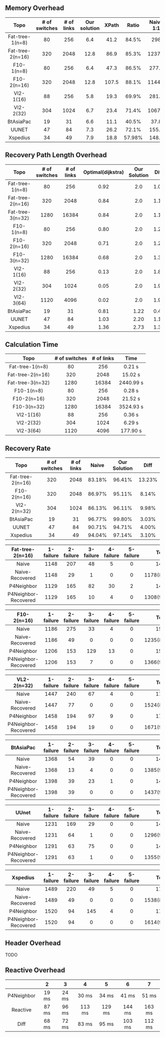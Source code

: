 ## Memory Overhead
| Topo | # of switches | # of links | Our solution | XPath | Ratio | Naive 1:1 | Ratio | openflow_compression | time | Ratio |
| :----: | :----: | :----: | :----: | :----: | :----: | :----: | :----: | :----: | :----: | :----: |
| Fat-tree-1(n=8)  | 80 | 256 | 6.4 | 41.2 | 84.5% | 298 | 97.9% | 104.4 | 4.72 | 93.9% |
| Fat-tree-2(n=16)  | 320 | 2048 | 12.8 | 86.9 | 85.3% | 1237.2 | 99.0% | 370.8 | 990.24 | 96.5% |
| F10-1(n=8)  | 80 | 256 | 6.4 | 47.3 | 86.5% | 277.6 | 97.7% | 105.68 | 5.24 | 93.9% |
| F10-2(n=16)  | 320 | 2048 | 12.8 | 107.5 | 88.1% | 1144.8 | 98.9% | 374.5 | 959.8 | 98.7% |
| Vl2-1(16)  | 88 | 256 | 5.8 | 19.3 | 69.9% | 281.6 | 97.9% | 97.9 | 4.46 | 94.1 % |
| Vl2-2(32)  | 304 | 1024 | 6.7 | 23.4 | 71.4% | 1067.5 | 99.4% | 321.9 | 303.9 |  98.0% |
| BtAsiaPac  | 19 | 31 | 6.6 | 11.1 | 40.5% | 37.8 | 82.5% | 20.7 | 0.02 | 68.1% |
| UUNET  | 47 | 84 | 7.3 | 26.2 | 72.1% | 155.9 | 95.3% | 64.4 | 0.55 | 88.7% |
| Xspedius  | 34 | 49 | 7.9 | 18.8 | 57.98% | 148.2 | 94.67% | 60.4 | 0.25 | 86.9% | 



## Recovery Path Length Overhead
| Topo | # of switches | # of links | Optimal(dijkstra) | Our Solution | Diff |
| :----: | :----: | :----: | :----: | :----: | :----: |
| Fat-tree-1(n=8)  | 80 | 256 | 0.92 | 2.0 | 1.08 |
| Fat-tree-2(n=16)  | 320 | 2048 | 0.84 | 2.0 | 1.16 |
| Fat-tree-3(n=32)  | 1280 | 16384 | 0.84 | 2.0 | 1.16 |
| F10-1(n=8)  | 80 | 256 | 0.80 | 2.0 | 1.20 |
| F10-2(n=16)  | 320 | 2048 | 0.71 | 2.0 | 1.29 |
| F10-3(n=32)  | 1280 | 16384 | 0.68 | 2.0 | 1.32 |
| Vl2-1(16)  | 88 | 256 | 0.13 | 2.0 | 1.87 |
| Vl2-2(32)  | 304 | 1024 | 0.05 | 2.0 | 1.95 |
| Vl2-3(64)  | 1120 | 4096 | 0.02 | 2.0 | 1.98 |
| BtAsiaPac  | 19 | 31 | 0.81 | 1.22 | 0.41 |
| UUNET  | 47 | 84 | 1.03 | 2.20 | 1.17 |
| Xspedius  | 34 | 49 | 1.36 | 2.73 | 1.37 |

## Calculation Time
| Topo | # of switches | # of links | Time |
| :----: | :----: | :----: | :----: |
| Fat-tree-1(n=8)  | 80 | 256 | 0.21 s |
| Fat-tree-2(n=16)  | 320 | 2048 | 15.02 s |
| Fat-tree-3(n=32)  | 1280 | 16384 | 2440.99 s |
| F10-1(n=8)  | 80 | 256 | 0.28 s |
| F10-2(n=16)  | 320 | 2048 | 21.52 s |
| F10-3(n=32)  | 1280 | 16384 | 3524.93 s |
| Vl2-1(16)  | 88 | 256 | 0.36 s |
| Vl2-2(32)  | 304 | 1024 | 6.29 s |
| Vl2-3(64)  | 1120 | 4096 | 177.90 s |


## Recovery Rate
| Topo | # of switches | # of links | Naive | Our Solution | Diff |
| :----: | :----: | :----: | :----: | :----: | :----: |
| Fat-tree-2(n=16) | 320 | 2048 | 83.18% | 96.41% | 13.23% |
| F10-2(n=16) | 320 | 2048 | 86.97% | 95.11% | 8.14% |
| Vl2-2(n=32) | 304 | 1024 | 86.13% | 96.11% | 9.98% |
| BtAsiaPac | 19 | 31 | 96.77% | 99.80% | 3.03% |
| UUNET | 47 | 84 | 90.71% | 94.71% | 4.00% |
| Xspedius | 34 | 49 | 94.04% | 97.14% | 3.10% |


| Fat-tree-2(n=16) | 1-failure | 2-failure | 3-failure | 4-failure | 5-failure | Total |
| :----: | :----: | :----: | :----: | :----: | :----: | :----: |
| Naive | 1148 | 207 | 48 | 5 | 0 | 1408 |
| Naive-Recovered | 1148 | 29 | 1 | 0 | 0 | 1178(83.66%) |
| P4Neighbor | 1129 | 165 | 82 | 30 | 2 | 1408 |
| P4Neighbor-Recovered | 1129 | 165 | 10 | 4 | 0 | 1308(92.90%) |

| F10-2(n=16) | 1-failure | 2-failure | 3-failure | 4-failure | 5-failure | Total |
| :----: | :----: | :----: | :----: | :----: | :----: | :----: |
| Naive | 1186 | 275 | 33 | 4 | 0 | 1501 |
| Naive-Recovered | 1186 | 49 | 0 | 0 | 0 | 1235(82.28%) |
| P4Neighbor | 1206 | 153 | 129 | 13 | 0 | 1501 |
| P4Neighbor-Recovered | 1206 | 153 | 7 | 0 | 0 | 1366(91.01%) |


| VL2-2(n=32) | 1-failure | 2-failure | 3-failure | 4-failure | 5-failure | Total |
| :----: | :----: | :----: | :----: | :----: | :----: | :----: |
| Naive | 1447 | 240 | 67 | 4 | 0 | 1758 |
| Naive-Recovered | 1447 | 77 | 0 | 0 | 0 | 1524(86.69%) |
| P4Neighbor | 1458 | 194| 97 | 9 | 0 | 1758 |
| P4Neighbor-Recovered | 1458 | 194 | 19 | 0 | 0 | 1671(95.05%) |


| BtAsiaPac | 1-failure | 2-failure | 3-failure | 4-failure | 5-failure | Total |
| :----: | :----: | :----: | :----: | :----: | :----: | :----: |
| Naive | 1368 | 54 | 39 | 0 | 0 | 1461 |
| Naive-Recovered | 1368 | 13 | 4 | 0 | 0 | 1385(94.80%) |
| P4Neighbor | 1398 | 39| 23 | 1 | 0 | 1461 |
| P4Neighbor-Recovered | 1398 | 39 | 0 | 0 | 0 | 1437(98.36%) |


| UUnet | 1-failure | 2-failure | 3-failure | 4-failure | 5-failure | Total |
| :----: | :----: | :----: | :----: | :----: | :----: | :----: |
| Naive | 1231 | 169 | 29 | 0 | 0 | 1429 |
| Naive-Recovered | 1231 | 64 | 1 | 0 | 0 | 1296(90.69%) |
| P4Neighbor | 1291 | 63| 75 | 0 | 0 | 1429 |
| P4Neighbor-Recovered | 1291 | 63 | 1 | 0 | 0 | 1355(94.82%) |


| Xspedius | 1-failure | 2-failure | 3-failure | 4-failure | 5-failure | Total |
| :----: | :----: | :----: | :----: | :----: | :----: | :----: |
| Naive | 1489 | 220 | 49 | 5 | 0 | 1763 |
| Naive-Recovered | 1489 | 49 | 0 | 0 | 0 | 1538(87.24%) |
| P4Neighbor | 1520 | 94| 145 | 4 | 0 | 1763 |
| P4Neighbor-Recovered | 1520 | 94 | 0 | 0 | 0 | 1614(91.55%) |



<!-- new eval result
| Topo | Naive | P4Neigibor|
| :----: | :----: | :----: |
| Fat-tree-2(n=16) | 85.32% | 94.72% |
| F10-2(n=16) | 93.86% | 99.50% |
| Vl2-2(n=32) | 90.86% | 97.74% |
| BtAsiaPac | 95.61% | 100% |
| UUNET | 86.68% | 92.79% |
| Xspedius | 82.86% | 96.63% |


Fat-tree-2(n=16)
||1-failure|2-failure|
| :----: | :----: | :----: |
|Total| 836 | 35 | 1 |
|naive| 726 | 18 | 0 |
|P4Neighbor| 799 | 26 |  1 |

F10-2(n=16)
||1-failure|2-failure|
| :----: | :----: | :----: |
|Total| 781 | 17 |
|naive| 736 | 13 |
|P4Neighbor| 777 | 17 |

Vl2-2(n=32)
||1-failure|2-failure|
| :----: | :----: | :----: |
|Total| 857 | 28 | 1 |
|naive| 795 | 10 | 0 |
|P4Neighbor| 847 | 19 | 0 |

BtAsiaPac
||1-failure|2-failure|
| :----: | :----: | :----: |
|Total| 645 | 28 |
|naive| 641 | 12 |
|P4Neighbor| 445 | 28 |

UUNET
||1-failure|2-failure|
| :----: | :----: | :----: |
|Total| 451 | 7 |
|naive| 392 | 5 |
|P4Neighbor| 418 | 7 |

Xspedius
||1-failure|2-failure|3-failure|
| :----: | :----: | :----: | :----: |
|Total| 689 | 47 | 5 |
|naive| 597 | 17 | 0 |
|P4Neighbor| 664 | 47 | 5 | -->

<!-- 同样，趋势是没错的，不过后续有时间考虑再多次平均，尽可能让结果客观公正 -->

## Header Overhead
TODO

## Reactive Overhead
|  | 2 | 3 | 4 | 5 | 6 | 7 |
| :----: | :----: | :----: | :----: | :----: | :----: | :----: |
|P4Neighbor| 19 ms | 24 ms | 30 ms | 34 ms | 41 ms | 51 ms|
|Reactive| 87 ms | 96 ms |113 ms | 129 ms | 144 ms | 163 ms |
|Diff| 68 ms | 72 ms | 83 ms | 95 ms | 103 ms | 112 ms |

